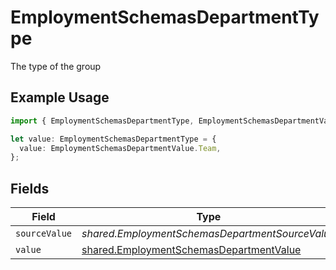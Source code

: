 # EmploymentSchemasDepartmentType

The type of the group

## Example Usage

```typescript
import { EmploymentSchemasDepartmentType, EmploymentSchemasDepartmentValue } from "@stackone/stackone-client-ts/sdk/models/shared";

let value: EmploymentSchemasDepartmentType = {
  value: EmploymentSchemasDepartmentValue.Team,
};
```

## Fields

| Field                                                                                                     | Type                                                                                                      | Required                                                                                                  | Description                                                                                               | Example                                                                                                   |
| --------------------------------------------------------------------------------------------------------- | --------------------------------------------------------------------------------------------------------- | --------------------------------------------------------------------------------------------------------- | --------------------------------------------------------------------------------------------------------- | --------------------------------------------------------------------------------------------------------- |
| `sourceValue`                                                                                             | *shared.EmploymentSchemasDepartmentSourceValue*                                                           | :heavy_minus_sign:                                                                                        | N/A                                                                                                       |                                                                                                           |
| `value`                                                                                                   | [shared.EmploymentSchemasDepartmentValue](../../../sdk/models/shared/employmentschemasdepartmentvalue.md) | :heavy_minus_sign:                                                                                        | N/A                                                                                                       | team                                                                                                      |